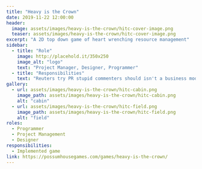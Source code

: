 ```yaml
---
title: "Heavy is the Crown"
date: 2019-11-22 12:00:00
header:
  image: assets/images/heavy-is-the-crown/hitc-cover-image.png
  teaser: assets/images/heavy-is-the-crown/hitc-cover-image.png
excerpt: "A 2D top down game of heart wrenching resource management"
sidebar:
  - title: "Role"
    image: http://placehold.it/350x250
    image_alt: "logo"
    text: "Project Manager, Designer, Programmer"
  - title: "Responsibilities"
    text: "Reuters try PR stupid commenters should isn't a business model"
gallery:
  - url: assets/images/heavy-is-the-crown/hitc-cabin.png
    image_path: assets/images/heavy-is-the-crown/hitc-cabin.png
    alt: "cabin"
  - url: assets/images/heavy-is-the-crown/hitc-field.png
    image_path: assets/images/heavy-is-the-crown/hitc-field.png
    alt: "field"
roles:
  - Programmer
  - Project Management
  - Designer
responsibilities:
  - Implemented game 
link: https://possumhousegames.com/games/heavy-is-the-crown/
---
```


